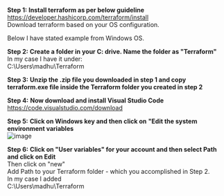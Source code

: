 **Step 1:** **Install terraform as per below guideline**
https://developer.hashicorp.com/terraform/install <br/>
Download terraform based on your OS configuration. <br/>

Below I have stated example from Windows OS. <br/>

**Step 2:** **Create a folder in your C: drive. Name the folder as "Terraform"** <br/>
In my case I have it under: <br/>
C:\Users\madhu\Terraform <br/>

**Step 3:** **Unzip the .zip file you downloaded in step 1 and copy terraform.exe file inside the Terraform folder you created in step 2** <br/>

**Step 4:** **Now download and install Visual Studio Code** <br/>
https://code.visualstudio.com/download <br/>

**Step 5:** **Click on Windows key and then click on** **"Edit the system environment variables** <br/>
![image](https://github.com/user-attachments/assets/6f15a7b4-dd16-48cc-bcf2-e30a436df21c) <br/>

**Step 6:** **Click on "User variables" for your account and then select Path and click on Edit** <br/>
Then click on "new" <br/>
Add Path to your Terraform folder - which you accomplished in Step 2. <br/>
In my case I added <br/>
C:\Users\madhu\Terraform <br/>





